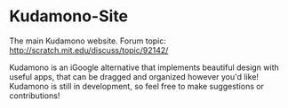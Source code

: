 # Kudamono-Site
The main Kudamono website. Forum topic: http://scratch.mit.edu/discuss/topic/92142/

Kudamono is an iGoogle alternative that implements beautiful design with useful apps, that can be dragged and organized however you'd like! Kudamono is still in development, so feel free to make suggestions or contributions! 
